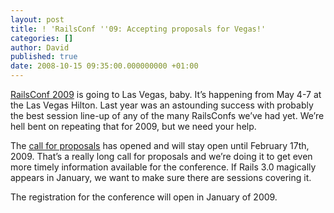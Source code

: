 ```yaml
---
layout: post
title: ! 'RailsConf ''09: Accepting proposals for Vegas!'
categories: []
author: David
published: true
date: 2008-10-15 09:35:00.000000000 +01:00
---
```

<p><a href="http://en.oreilly.com/rails2009/">RailsConf 2009</a> is going to Las Vegas, baby. It&#8217;s happening from May 4-7 at the Las Vegas Hilton. Last year was an astounding success with probably the best session line-up of any of the many RailsConfs we&#8217;ve had yet. We&#8217;re hell bent on repeating that for 2009, but we need your help.</p>
<p>The <a href="http://en.oreilly.com/rails2009/public/cfp/46">call for proposals</a> has opened and will stay open until February 17th, 2009. That&#8217;s a really long call for proposals and we&#8217;re doing it to get even more timely information available for the conference. If Rails 3.0 magically appears in January, we want to make sure there are sessions covering it.</p>
<p>The registration for the conference will open in January of 2009.</p>